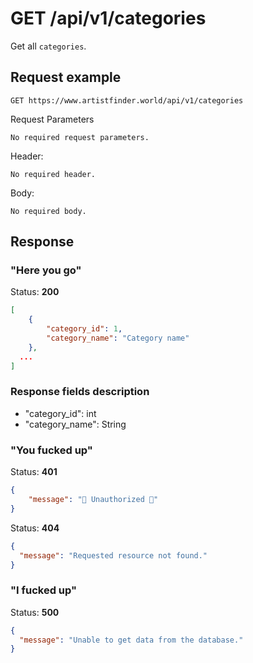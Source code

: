 # GET /api/v1/categories

Get all `categories`.

## Request example

```
GET https://www.artistfinder.world/api/v1/categories
```
Request Parameters
```
No required request parameters.
```
Header:
```
No required header.
```
Body:
```
No required body.
```

## Response

### "Here you go"

Status: **200**
```json
[
	{
		"category_id": 1,
		"category_name": "Category name"
	},
  ...
]
```

### Response fields description

- "category_id": int
- "category_name": String

### "You fucked up"

Status: **401**
```json
{
	"message": "🚫 Unauthorized 🚫"
}
```
Status: **404**
```json
{
  "message": "Requested resource not found."
}
```

### "I fucked up"

Status: **500**
```json
{
  "message": "Unable to get data from the database."
}
```